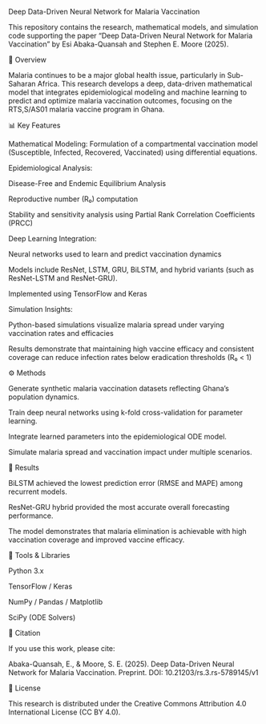 Deep Data-Driven Neural Network for Malaria Vaccination

This repository contains the research, mathematical models, and simulation code supporting the paper
“Deep Data-Driven Neural Network for Malaria Vaccination” by Esi Abaka-Quansah and Stephen E. Moore (2025).

🧠 Overview

Malaria continues to be a major global health issue, particularly in Sub-Saharan Africa. This research develops a deep, data-driven mathematical model that integrates epidemiological modeling and machine learning to predict and optimize malaria vaccination outcomes, focusing on the RTS,S/AS01 malaria vaccine program in Ghana.

📊 Key Features

Mathematical Modeling:
Formulation of a compartmental vaccination model (Susceptible, Infected, Recovered, Vaccinated) using differential equations.

Epidemiological Analysis:

Disease-Free and Endemic Equilibrium Analysis

Reproductive number (R₀) computation

Stability and sensitivity analysis using Partial Rank Correlation Coefficients (PRCC)

Deep Learning Integration:

Neural networks used to learn and predict vaccination dynamics

Models include ResNet, LSTM, GRU, BiLSTM, and hybrid variants (such as ResNet-LSTM and ResNet-GRU).

Implemented using TensorFlow and Keras

Simulation Insights:

Python-based simulations visualize malaria spread under varying vaccination rates and efficacies

Results demonstrate that maintaining high vaccine efficacy and consistent coverage can reduce infection rates below eradication thresholds (R₀ < 1)

⚙️ Methods

Generate synthetic malaria vaccination datasets reflecting Ghana’s population dynamics.

Train deep neural networks using k-fold cross-validation for parameter learning.

Integrate learned parameters into the epidemiological ODE model.

Simulate malaria spread and vaccination impact under multiple scenarios.

🧩 Results

BiLSTM achieved the lowest prediction error (RMSE and MAPE) among recurrent models.

ResNet-GRU hybrid provided the most accurate overall forecasting performance.

The model demonstrates that malaria elimination is achievable with high vaccination coverage and improved vaccine efficacy.

🧮 Tools & Libraries

Python 3.x

TensorFlow / Keras

NumPy / Pandas / Matplotlib

SciPy (ODE Solvers)

📘 Citation

If you use this work, please cite:

Abaka-Quansah, E., & Moore, S. E. (2025). Deep Data-Driven Neural Network for Malaria Vaccination. Preprint. DOI: 10.21203/rs.3.rs-5789145/v1

📄 License

This research is distributed under the Creative Commons Attribution 4.0 International License (CC BY 4.0).
